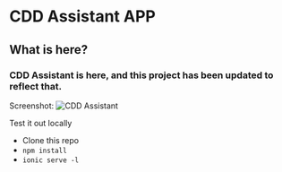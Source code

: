 # CDD Assistant APP

## What is here?

### CDD Assistant is here, and this project has been updated to reflect that.

Screenshot:
![CDD Assistant][1]


Test it out locally
- Clone this repo
- `npm install`
- `ionic serve -l`


[1]: https://raw.github.com/thixpin/cddAssistant/master/screenshot.png